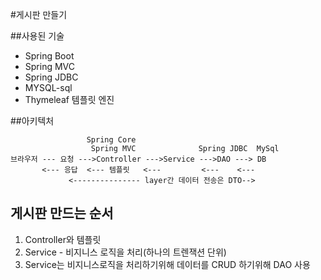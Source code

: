 #게시판 만들기

##사용된 기술

- Spring Boot
- Spring MVC
- Spring JDBC
- MYSQL-sql
- Thymeleaf 템플릿 엔진

##아키텍처

```     
                 Spring Core          
                  Spring MVC              Spring JDBC  MySql
브라우저 --- 요청 --->Controller --->Service --->DAO ---> DB
       <--- 응답  <--- 템플릿   <---         <---    <---   
             <--------------- layer간 데이터 전송은 DTO-->  
```
 
## 게시판 만드는 순서

1. Controller와 템플릿
2. Service - 비지니스 로직을 처리(하나의 트렌잭션 단위)
3. Service는 비지니스로직을 처리하기위해 데이터를 CRUD 하기위해 DAO 사용
